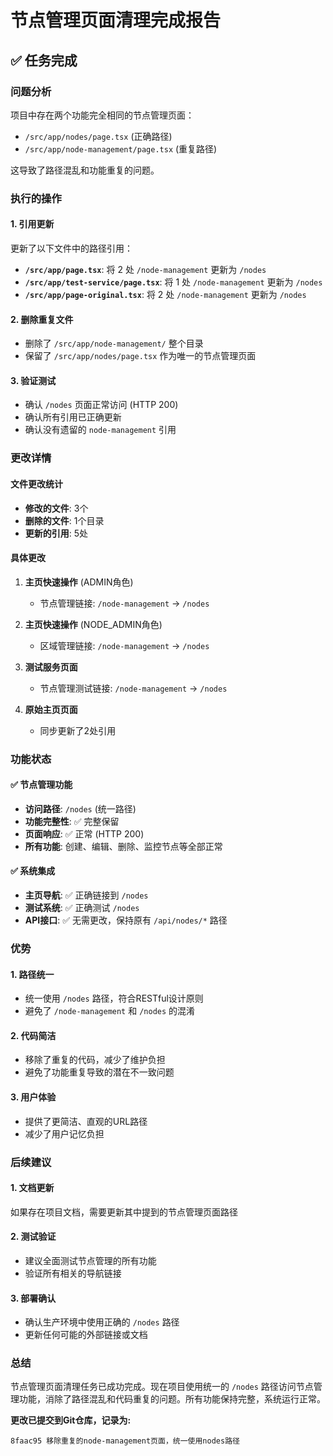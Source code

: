 # 节点管理页面清理完成报告

## ✅ 任务完成

### 问题分析
项目中存在两个功能完全相同的节点管理页面：
- `/src/app/nodes/page.tsx` (正确路径)
- `/src/app/node-management/page.tsx` (重复路径)

这导致了路径混乱和功能重复的问题。

### 执行的操作

#### 1. 引用更新
更新了以下文件中的路径引用：
- **`/src/app/page.tsx`**: 将 2 处 `/node-management` 更新为 `/nodes`
- **`/src/app/test-service/page.tsx`**: 将 1 处 `/node-management` 更新为 `/nodes`
- **`/src/app/page-original.tsx`**: 将 2 处 `/node-management` 更新为 `/nodes`

#### 2. 删除重复文件
- 删除了 `/src/app/node-management/` 整个目录
- 保留了 `/src/app/nodes/page.tsx` 作为唯一的节点管理页面

#### 3. 验证测试
- 确认 `/nodes` 页面正常访问 (HTTP 200)
- 确认所有引用已正确更新
- 确认没有遗留的 `node-management` 引用

### 更改详情

#### 文件更改统计
- **修改的文件**: 3个
- **删除的文件**: 1个目录
- **更新的引用**: 5处

#### 具体更改
1. **主页快速操作** (ADMIN角色)
   - 节点管理链接: `/node-management` → `/nodes`

2. **主页快速操作** (NODE_ADMIN角色)
   - 区域管理链接: `/node-management` → `/nodes`

3. **测试服务页面**
   - 节点管理测试链接: `/node-management` → `/nodes`

4. **原始主页页面**
   - 同步更新了2处引用

### 功能状态

#### ✅ 节点管理功能
- **访问路径**: `/nodes` (统一路径)
- **功能完整性**: ✅ 完整保留
- **页面响应**: ✅ 正常 (HTTP 200)
- **所有功能**: 创建、编辑、删除、监控节点等全部正常

#### ✅ 系统集成
- **主页导航**: ✅ 正确链接到 `/nodes`
- **测试系统**: ✅ 正确测试 `/nodes`
- **API接口**: ✅ 无需更改，保持原有 `/api/nodes/*` 路径

### 优势

#### 1. 路径统一
- 统一使用 `/nodes` 路径，符合RESTful设计原则
- 避免了 `/node-management` 和 `/nodes` 的混淆

#### 2. 代码简洁
- 移除了重复的代码，减少了维护负担
- 避免了功能重复导致的潜在不一致问题

#### 3. 用户体验
- 提供了更简洁、直观的URL路径
- 减少了用户记忆负担

### 后续建议

#### 1. 文档更新
如果存在项目文档，需要更新其中提到的节点管理页面路径

#### 2. 测试验证
- 建议全面测试节点管理的所有功能
- 验证所有相关的导航链接

#### 3. 部署确认
- 确认生产环境中使用正确的 `/nodes` 路径
- 更新任何可能的外部链接或文档

### 总结

节点管理页面清理任务已成功完成。现在项目使用统一的 `/nodes` 路径访问节点管理功能，消除了路径混乱和代码重复的问题。所有功能保持完整，系统运行正常。

**更改已提交到Git仓库，记录为:**
```
8faac95 移除重复的node-management页面，统一使用nodes路径
```
